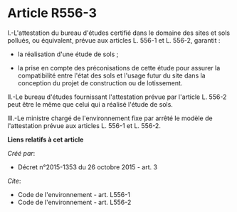 # Article R556-3

I.-L'attestation du bureau d'études certifié dans le domaine des sites et sols pollués, ou équivalent, prévue aux articles L.
556-1 et L. 556-2, garantit :

- la réalisation d'une étude de sols ;

- la prise en compte des préconisations de cette étude pour assurer la compatibilité entre l'état des sols et l'usage futur
du site dans la conception du projet de construction ou de lotissement. 

II.-Le bureau d'études fournissant l'attestation prévue par l'article L. 556-2 peut être le même que celui qui a réalisé
l'étude de sols. 

III.-Le ministre chargé de l'environnement fixe par arrêté le modèle de l'attestation prévue aux articles L. 556-1 et L.
556-2.

**Liens relatifs à cet article**

_Créé par_:

  - Décret n°2015-1353 du 26 octobre 2015 - art. 3

_Cite_:

  - Code de l'environnement - art. L556-1
  - Code de l'environnement - art. L556-2
